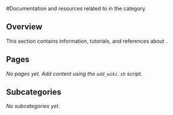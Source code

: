 #Documentation and resources related to in the category.

## Overview

This section contains information, tutorials, and references about .

## Pages

_No pages yet. Add content using the `add_wiki.sh` script._

## Subcategories

_No subcategories yet._
